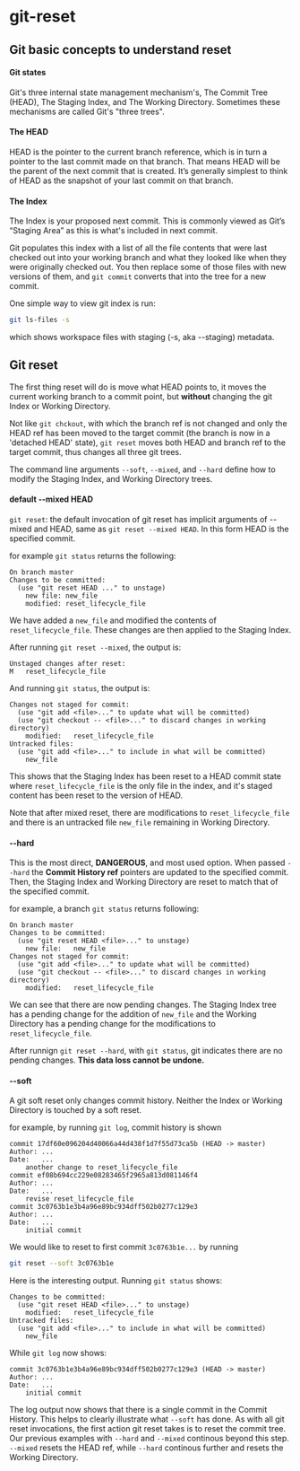 # git-reset


## Git basic concepts to understand reset

#### Git states
 Git's three internal state management mechanism's, The Commit Tree (HEAD), The Staging Index, and The Working Directory. Sometimes these mechanisms are called Git's "three trees".


#### The HEAD
HEAD is the pointer to the current branch reference, which is in turn a pointer to the last commit made on that branch. That means HEAD will be the parent of the next commit that is created. It’s generally simplest to think of HEAD as the snapshot of your last commit on that branch.

#### The Index
The Index is your proposed next commit. This is commonly viewed as Git’s “Staging Area” as this is what's included in next commit.

Git populates this index with a list of all the file contents that were last checked out into your working branch and what they looked like when they were originally checked out. You then replace some of those files with new versions of them, and ```git commit``` converts that into the tree for a new commit.

One simple way to view git index is run:
```bash
git ls-files -s
```
which shows workspace files with staging (-s, aka --staging) metadata.


## Git reset

The first thing reset will do is move what HEAD points to, it moves the current working branch to a commit point, but **without** changing the git Index or Working Directory.

Not like ```git chckout```, with which the branch ref is not changed and only the HEAD ref has been moved to the target commit (the branch is now in a 'detached HEAD' state), ```git reset``` moves both HEAD and branch ref to the target commit, thus changes all three git trees.

The command line arguments ```--soft```, ```--mixed```, and ```--hard``` define how to modify the Staging Index, and Working Directory trees.

#### default --mixed HEAD
```git reset```: the default invocation of git reset has implicit arguments of --mixed and HEAD, same as ```git reset --mixed HEAD```. In this form HEAD is the specified commit.

for example ```git status``` returns the following:
```
On branch master
Changes to be committed:
  (use "git reset HEAD ..." to unstage)
    new file: new_file
    modified: reset_lifecycle_file
```
We have added a ```new_file``` and modified the contents of ```reset_lifecycle_file```. These changes are then applied to the Staging Index.

After running ```git reset --mixed```, the output is:
```
Unstaged changes after reset:
M	reset_lifecycle_file
```
And running ```git status```, the output is:
```
Changes not staged for commit:
  (use "git add <file>..." to update what will be committed)
  (use "git checkout -- <file>..." to discard changes in working directory)
	modified:   reset_lifecycle_file
Untracked files:
  (use "git add <file>..." to include in what will be committed)
	new_file
```
This shows that the Staging Index has been reset to a HEAD commit state where ```reset_lifecycle_file``` is the only file in the index, and it's staged content has been reset to the version of HEAD. 

Note that after mixed reset, there are modifications to ```reset_lifecycle_file``` and there is an untracked file ```new_file``` remaining in Working Directory.


#### --hard
This is the most direct, **DANGEROUS**, and most used option. When passed ```--hard``` the **Commit History ref** pointers are updated to the specified commit. Then, the Staging Index and Working Directory are reset to match that of the specified commit.

for example, a branch ```git status``` returns following:

```
On branch master
Changes to be committed:
  (use "git reset HEAD <file>..." to unstage)
	new file:   new_file
Changes not staged for commit:
  (use "git add <file>..." to update what will be committed)
  (use "git checkout -- <file>..." to discard changes in working directory)
	modified:   reset_lifecycle_file
```
We can see that there are now pending changes. The Staging Index tree has a pending change for the addition of ```new_file``` and the Working Directory has a pending change for the modifications to ```reset_lifecycle_file```.

After runnign ```git reset --hard```, with ```git status```, git indicates there are no pending changes. **This data loss cannot be undone.**

#### --soft

A git soft reset only changes commit history. Neither the Index or Working Directory is touched by a soft reset.

for example, by running ```git log```, commit history is shown 
```
commit 17df60e096204d40066a44d438f1d7f55d73ca5b (HEAD -> master)
Author: ...
Date:   ...
    another change to reset_lifecycle_file
commit ef08b694cc229e08283465f2965a813d081146f4
Author: ...
Date:   ...
    revise reset_lifecycle_file
commit 3c0763b1e3b4a96e89bc934dff502b0277c129e3
Author: ...
Date:   ...
    initial commit
```

We would like to reset to first commit ```3c0763b1e...``` by running
```bash
git reset --soft 3c0763b1e
```
Here is the interesting output. Running ```git status``` shows:
```
Changes to be committed:
  (use "git reset HEAD <file>..." to unstage)
	modified:   reset_lifecycle_file
Untracked files:
  (use "git add <file>..." to include in what will be committed)
	new_file
```

While ```git log``` now shows:
```
commit 3c0763b1e3b4a96e89bc934dff502b0277c129e3 (HEAD -> master)
Author: ...
Date:   ...
    initial commit
```

The log output now shows that there is a single commit in the Commit History. This helps to clearly illustrate what ```--soft``` has done. As with all git reset invocations, the first action git reset takes is to reset the commit tree. Our previous examples with ```--hard``` and ```--mixed``` continous beyond this step. ```--mixed``` resets the HEAD ref, while ```--hard``` continous further and resets the Working Directory.



